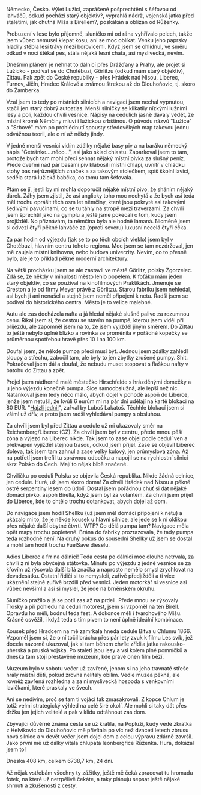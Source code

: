 <!--
.. title: Scandinavia Road Trip - den 24.
.. slug: scandinavia-road-trip-day-24
.. date: 2014-06-28
.. tags: travel,Scandinavia 2014
.. category: travel
.. link: 
.. description: 
.. type: text
-->


Německo, Česko. Výlet Lužicí, zaprášené pošprechtění s šéfovou od lahváčů, odkud pochází starý objektiv?, vyprahlá nádrž, vojenská jatka před staletími, jak chutná Míša s Birellem?, poskákán a oblízán od Růženky.

<!-- TEASER_END -->

Probuzení v lese bylo příjemné, sluníčko mi od rána vyhřívalo pelech, takže jsem vůbec nemusel klepat kosu, ani se moc oblíkat. Venku jeho paprsky hladily stébla lesí trávy mezi borovicemi. Když jsem se ohlídnul, ve směru odkud v noci štěkal pes, stála nějaká lesní chata, asi myslivecká, nevím.

Dnešním plánem je nehnat to dálnicí přes Drážďany a Prahy, ale projet si Lužicko - podívat se do Chotěbuzi, Görlitzu (odkud mám starý objektiv), Zittau. Pak zpět do České republiky - přes Hrádek nad Nisou, Liberec, Turnov, Jičín, Hradec Králové a známou štrekou až do Dlouhoňovic, tj. skoro do Žamberka.

Vzal jsem to tedy po místních silnicích a navigaci jsem nechal vypnutou, stačil jen starý dobrý autoatlas. Menší silničky se klikatily nízkými lužními lesy a poli, každou chvíli vesnice. Nápisy na cedulích jasně dávaly vědět, že místní kromě Němčiny mluví i lužickou srbštinou. O původu názvů "Lužice" a "Srbové" mám po prohlédnutí spousty středověkých map takovou jednu odvážnou teorii, ale o ní až někdy jindy.

V jedné menší vesnici vidím zdálky nějaké basy piv a na baráku německý nápis "Getränke....něco...", asi jako sklad chlastu. Zaparkoval jsem to tam, protože bych tam mohl přeci sehnat nějaký místní pivka za slušný peníz. Přede dveřmi nad pár basami piv klábosili místní chlapi, uvnitř v chládku stohy bas nejrůznějších značek a za takovým stolečkem, spíš školní lavicí, seděla stará lužická babčka, co tomu tam šéfovala.

Ptám se jí, jestli by mi mohla doporučit nějaké místní pivo, že sháním nějaký dárek. Záhy jsem zjistil, že asi anglicky toho moc nechytá a že bych asi teda měl trochu oprášit těch osm let němčiny, které jsou pokryté asi takovými šedivými pavučinami, co se tu táhly na stropě mezi traverzami. Za chvíli jsem šprechtil jako na gymplu a ještě jsme pokecali o tom, kudy jsem projížděl. No přiznávám, ta němčina byla ale hodně lámaná. Nicméně jsem si odvezl čtyři pěkné lahváče za (oproti severu) luxusní necelá čtyři éčka.

Za pár hodin od výjezdu (jak se to po těch obcích vleklo) jsem byl v Chotěbuzi, hlavním centru tohoto regionu. Moc jsem se tam nezdržoval, jen mě zaujala místní knihovna, nebo budova univerzity. Nevím, co to přesně bylo, ale je to příklad pěkné moderní architektury.

Na větší procházku jsem se ale zastavil ve městě Görlitz, polsky Zgorzelec. Zdá se, že někdy v minulosti město lehlo popelem. K foťáku mám jeden starý objektiv, co se používal na kinofilmových Praktikách. Jmenuje se Oreston a je od firmy Meyer právě z Görlitzu. Starou fabriku jsem nehledal, asi bych ji ani nenašel a stejně jsem neměl připojení k netu. Radši jsem se podíval do historického centra. Město je to velice malebné.

Autu ale zas docházela nafta a já hledal nějaké slušné palivo za rozumnou cenu. Říkal jsem si, že cestou se stavím na pumpě, kterou jsem viděl při příjezdu, ale zapomněl jsem na to, že jsem vyjížděl jiným směrem. Do Zittau to ještě nebylo úplně blízko a rovinka se proměnila v pořádné kopečky se průměrnou spotřebou hravě přes 10 l na 100 km.

Doufal jsem, že někde pumpa přeci musí být. Jednou jsem zdálky zahlédl sloupy a střechu, zabočil tam, ale byly to jen zbytky zrušené pumpy. Shit. Pokračoval jsem dál a doufal, že nebudu muset stopovat s flaškou nafty v batohu do Zittau a zpět.

Projel jsem nádherné malé městečko Hirschfelde s hrázděnými domečky a u jeho výjezdu konečně pumpa. Sice samoobslužná, ale lepší než nic. Natankoval jsem tedy něco málo, abych dojel v pohodě aspoň do Liberce, jenže jsem netušil, že kvůli 6 eurům mi na pár dní udělají na kartě blokaci na 80 EUR. "[Hajzli jedni!](http://milujipraci.cz/#02)", zařval by Luboš Lakatoš. Těchhle blokací jsem si všiml už dřív, a proto jsem radši vyhledával pumpy s obsluhou.

Za chvíli jsem byl před Zittau a cedule už mi ukazovaly směr na Reichenberg/Liberec (CZ). Za chvíli jsem byl v centru, přede mnou pěší zóna a výjezd na Liberec nikde. Tak jsem to zase objel podle cedulí ven a překvapen vyjížděl stejnou trasou, odkud jsem přijel. Zase se objevil Liberec doleva, tak jsem tam zahnul a zase velký kulový, jen průmyslová zóna. Až na potřetí jsem trefil tu správnou odbočku a napojil se na rychlostní silnici skrz Polsko do Čech. Mají to nějak blbě značené.

Chviličku po ceduli Polska se objevila Česká republika. Nikde žádná celnice, jen cedule. Hurá, už jsem skoro doma! Za chvíli Hrádek nad Nisou a pěkně ostré serpentiny lesem do údolí. Dostal jsem pořádnou chuť si dát nějaké domácí pivko, aspoň Birella, když jsem byl za volantem. Za chvíli jsem přijel do Liberce, kde to chtělo trochu dotankovat, abych dojel až dom.

Do navigace jsem hodil Shellku (už jsem měl domácí připojení k netu) a ukázalo mi to, že je někde kousek u hlavní silnice, ale jede se k ní oklikou přes nějaké další obytné čtvrti. WTF? Co dělá pumpa tam? Navigace měla opět mapy trochu popletené. Brána do fabriky prozrazovala, že tady pumpa teda rozhodně není. Na druhý pokus do sousední Shellky už jsem se dostal a mohl tam hodit trochu FuelSave dieselu.

Adios Liberec a frr na dálnici! Teda cesta po dálnici moc dlouho netrvala, za chvíli z ní byla obyčejná státovka. Minutu po výjezdu z jedné vesnice se za křovím už rýsovala další bílá značka a naprosto nemělo smysl zrychlovat na devadesátku. Ostatní řidiči si to nemysleli, zuřivě předjížděli a ti více ukáznění stejně zuřivě brzdili před vesnicí. Jeden motorkář si vesnice asi vůbec nevšiml a asi si myslel, že jede na brněnském okruhu.

Sluníčko pražilo a já se potil zas až na prdeli. Přede mnou se rýsovaly Trosky a při pohledu na ceduli motorest, jsem si vzpoměl na ten Birell. Opravdu ho měli, bodnul teda fest. A dokonce měli i tvarohového Míšu. Krásně osvěžil, i když teda s tím pivem to není úplně ideální kombinace.

Kousek před Hradcem na mě zamrkala hnedá cedule Bitva u Chlumu 1866. Vzpoměl jsem si, že o ní točil brácha přes pár lety zvuk k filmu Les svíb, jež docela názorně ukazoval, jak si tam během chvíle zřídila jatka rakousko-uherská a pruská vojska. Po staletí jsou lesy a vsi kolem plné pomníčků a dneska tam stojí přestavěné muzeum, kde právě onen film běží.

Muzeum bylo v sobotu večer už zavřené, jenom si na jeho travnaté střeše hrály místní děti, pokud zrovna nelítaly obilím. Vedle muzea pěkná, ale rovněž zavřená rozhledna a za ní myslivecká hospoda s venkovními lavičkami, které praskaly ve švech.

Ani se nedivím, proč se tam ti vojáci tak zmasakrovali. Z kopce Chlum je totiž velmi strategický výhled na celé širé okolí. Ale mohli si taky dát přes držku jen jejich velitelé a pak v klidu odtáhnout zas dom.

Zbývající důvěrně známá cesta se už krátila, na Popluží, kudy vede zkratka z Helvíkovic do Dlouhoňovic mě přivítala po víc než dvaceti letech zbrusu nová silnice a v devět večer jsem dojel dom a celou výpravu zdárně završil. Jako první mě už dálky vítala chlupatá leonbergřice Růženka. Hurá, dokázal jsem to!

Dneska 408 km, celkem 6738,7 km, 24 dní.

Až nějak vstřebám všechny ty zážitky, ještě mě čeká zpracovat tu hromadu fotek, na které už netrpělivě čekáte, a taky plánuju sepsat ještě nějaké shrnutí a zkušenosti z cesty.